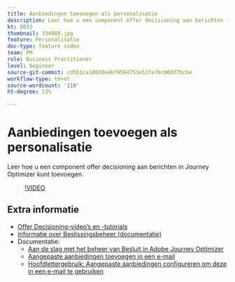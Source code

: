 ```yaml
---
title: Aanbiedingen toevoegen als personalisatie
description: Leer hoe u een component offer decisioning aan berichten in Journey Optimizer kunt toevoegen.
kt: 8033
thumbnail: 334088.jpg
feature: Personalisatie
doc-type: feature video
team: PM
role: Business Practitioner
level: Beginner
source-git-commit: cd5b1ca18650e4b79564753e52fe7bc00d37bcbe
workflow-type: tm+mt
source-wordcount: '110'
ht-degree: 13%

---
```



# Aanbiedingen toevoegen als personalisatie

Leer hoe u een component offer decisioning aan berichten in Journey Optimizer kunt toevoegen.

>[!VIDEO](https://video.tv.adobe.com/v/334088?quality=12)

## Extra informatie

* [Offer Decisioning-video’s en -tutorials](https://experienceleague.adobe.com/docs/offer-decisioning-learn/tutorials/overview.html?lang=nl)
* [Informatie over Beslissingsbeheer (documentatie)](https://experienceleague.adobe.com/docs/journey-optimizer/using/offer-decisioniong/get-started/starting-offer-decisioning.html)
* Documentatie:
   * [Aan de slag met het beheer van Besluit in Adobe Journey Optimizer](https://experienceleague.adobe.com/docs/journey-optimizer/using/offer-decisioniong/get-started/starting-offer-decisioning.html)
   * [Aangepaste aanbiedingen toevoegen in een e-mail](https://experienceleague.adobe.com/docs/journey-optimizer/using/create-messages/deliver-personalized-offers.html)
   * [Hoofdlettergebruik: Aangepaste aanbiedingen configureren om deze in een e-mail te gebruiken](https://experienceleague.adobe.com/docs/journey-optimizer/using/offer-decisioniong/offers-e2e.html)
